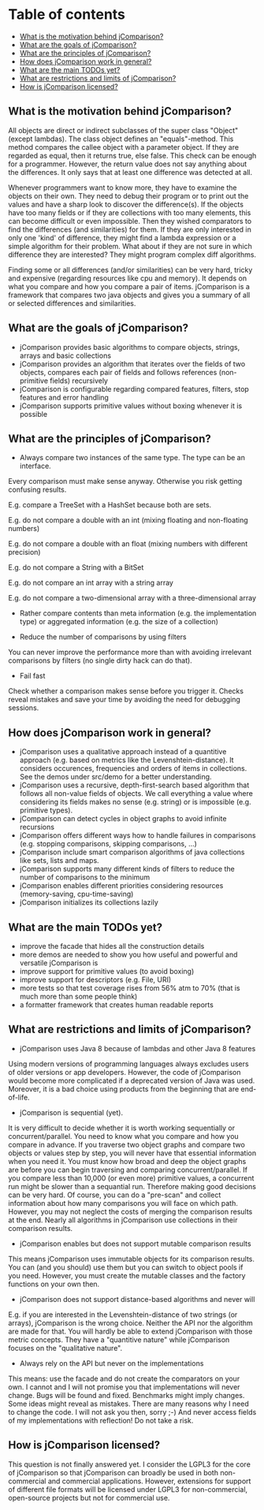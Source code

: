 # Table of contents

  * [What is the motivation behind jComparison?](#what-is-the-motivation-behind-jcomparison)
  * [What are the goals of jComparison?](#what-are-the-goals-of-jcomparison)
  * [What are the principles of jComparison?](#what-are-the-principles-of-jcomparison)
  * [How does jComparison work in general?](#how-does-jcomparison-work-in-general)
  * [What are the main TODOs yet?](#what-are-the-main-todos-yet)
  * [What are restrictions and limits of jComparison?](#what-are-restrictions-and-limits-of-jcomparison)
  * [How is jComparison licensed?](#how-is-jcomparison-licensed)

## What is the motivation behind jComparison?

All objects are direct or indirect subclasses of the super class "Object" (except lambdas). The class object defines an "equals"-method. This method compares the callee object with a parameter object. If they are regarded as equal, then it returns true, else false. This check can be enough for a programmer. However, the return value does not say anything about the differences. It only says that at least one difference was detected at all.

Whenever programmers want to know more, they have to examine the objects on their own. They need to debug their program or to print out the values and have a sharp look to discover the difference(s). If the objects have too many fields or if they are collections with too many elements, this can become difficult or even impossible. Then they wished comparators to find the differences (and similarities) for them.
If they are only interested in only one 'kind' of difference, they might find a lambda expression or a simple algorithm for their problem.
What about if they are not sure in which difference they are interested? They might program complex diff algorithms.

Finding some or all differences (and/or similarities) can be very hard, tricky and expensive (regarding resources like cpu and memory). It depends on what you compare and how you compare a pair of items.
jComparison is a framework that compares two java objects and gives you a summary of all or selected differences and similarities.

## What are the goals of jComparison?

* jComparison provides basic algorithms to compare objects, strings, arrays and basic collections
* jComparison provides an algorithm that iterates over the fields of two objects, compares each pair of fields and follows references (non-primitive fields) recursively
* jComparison is configurable regarding compared features, filters, stop features and error handling
* jComparison supports primitive values without boxing whenever it is possible

## What are the principles of jComparison?

* Always compare two instances of the same type. The type can be an interface.

Every comparison must make sense anyway. Otherwise you risk getting confusing results.

E.g. compare a TreeSet with a HashSet because both are sets.

E.g. do not compare a double with an int (mixing floating and non-floating numbers)

E.g. do not compare a double with an float (mixing numbers with different precision)

E.g. do not compare a String with a BitSet

E.g. do not compare an int array with a string array

E.g. do not compare a two-dimensional array with a three-dimensional array

* Rather compare contents than meta information (e.g. the implementation type) or aggregated information (e.g. the size of a collection)

* Reduce the number of comparisons by using filters

You can never improve the performance more than with avoiding irrelevant comparisons by filters (no single dirty hack can do that).

* Fail fast

Check whether a comparison makes sense before you trigger it. Checks reveal mistakes and save your time by avoiding the need for debugging sessions.

## How does jComparison work in general?

* jComparison uses a qualitative approach instead of a quantitive approach (e.g. based on metrics like the Levenshtein-distance).
It considers occurences, frequencies and orders of items in collections. See the demos under src/demo for a better understanding.
* jComparison uses a recursive, depth-first-search based algorithm that follows all non-value fields of objects.
We call everything a value where considering its fields makes no sense (e.g. string) or is impossible (e.g. primitive types).
* jComparison can detect cycles in object graphs to avoid infinite recursions
* jComparison offers different ways how to handle failures in comparisons (e.g. stopping comparisons, skipping comparisons, ...)
* jComparison include smart comparison algorithms of java collections like sets, lists and maps.
* jComparison supports many different kinds of filters to reduce the number of comparisons to the minimum
* jComparison enables different priorities considering resources (memory-saving, cpu-time-saving)
* jComparison initializes its collections lazily

## What are the main TODOs yet?
* improve the facade that hides all the construction details
* more demos are needed to show you how useful and powerful and versatile jComparison is
* improve support for primitive values (to avoid boxing)
* improve support for descriptors (e.g. File, URI)
* more tests so that test coverage rises from 56% atm to 70% (that is much more than some people think)
* a formatter framework that creates human readable reports

## What are restrictions and limits of jComparison?
* jComparison uses Java 8 because of lambdas and other Java 8 features

Using modern versions of programming languages always excludes users of older versions or app developers.
However, the code of jComparison would become more complicated if a deprecated version of Java was used.
Moreover, it is a bad choice using products from the beginning that are end-of-life.

* jComparison is sequential (yet).

It is very difficult to decide whether it is worth working sequentially or concurrent/parallel.
You need to know what you compare and how you compare in advance.
If you traverse two object graphs and compare two objects or values step by step,
you will never have that essential information when you need it.
You must know how broad and deep the object graphs are before you can begin traversing and comparing concurrent/parallel.
If you compare less than 10,000 (or even more) primitive values,
a concurrent run might be slower than a sequantial run. Therefore making good decisions can be very hard.
Of course, you can do a "pre-scan" and collect information about how many comparisons you will face on which path.
However, you may not neglect the costs of merging the comparison results at the end.
Nearly all algorithms in jComparison use collections in their comparison results.

* jComparison enables but does not support mutable comparison results

This means jComparison uses immutable objects for its comparison results.
You can (and you should) use them but you can switch to object pools if you need.
However, you must create the mutable classes and the factory functions on your own then.

* jComparison does not support distance-based algorithms and never will

E.g. if you are interested in the Levenshtein-distance of two strings (or arrays), jComparison is the wrong choice.
Neither the API nor the algorithm are made for that. You will hardly be able to extend jComparison with those metric concepts.
They have a "quantitive nature" while jComparison focuses on the "qualitative nature".

* Always rely on the API but never on the implementations

This means: use the facade and do not create the comparators on your own.
I cannot and I will not promise you that implementations will never change.
Bugs will be found and fixed. Benchmarks might imply changes.
Some ideas might reveal as mistakes. There are many reasons why I need to change the code.
I will not ask you then, sorry ;-)
And never access fields of my implementations with reflection!
Do not take a risk.

## How is jComparison licensed?
This question is not finally answered yet. I consider the LGPL3 for the core of jComparison 
so that jComparison can broadly be used in both non-commercial and commercial applications.
However, extensions for support of different file formats will be licensed under LGPL3 for non-commercial, open-source projects 
but not for commercial use.
